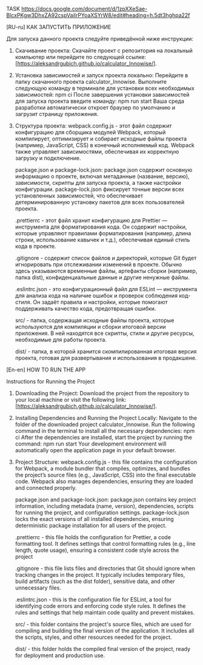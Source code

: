 TASK https://docs.google.com/document/d/1zpXXeSae-BlcxPKgw3DhxZA92cspVailrPYoaXSYrW8/edit#heading=h.5dt3hghpa22f

[RU-ru]
КАК ЗАПУСТИТЬ ПРИЛОЖЕНИЕ

Для запуска данного проекта следуйте приведённой ниже инструкции:

1. Скачивание проекта:
   Скачайте проект с репозитория на локальный компьютер или перейдите по следующей ссылке: [https://aleksandrgubich.github.io/calculator_Innowise/].
2. Установка зависимостей и запуск проекта локально:
   Перейдите в папку скачанного проекта calculator_Innowise.
   Выполните следующую команду в терминале для установки всех необходимых зависимостей: npm ci
   После завершения установки зависимостей для запуска проекта введите команду: npm run start
   Ваша среда разработки автоматически откроет браузер по умолчанию и загрузит страницу приложения.

3. Структура проекта:
   webpack.config.js - этот файл содержит конфигурацию для сборщика модулей Webpack, который компилирует, оптимизирует и собирает исходные файлы проекта (например, JavaScript, CSS) в конечный исполняемый код. Webpack также управляет зависимостями, обеспечивая их корректную загрузку и подключение.

   package.json и package-lock.json:
   package.json содержит основную информацию о проекте, включая метаданные (название, версию), зависимости, скрипты для запуска проекта, а также настройки конфигурации.
   package-lock.json фиксирует точные версии всех установленных зависимостей, что обеспечивает детерминированную установку пакетов для всех пользователей проекта.

   .prettierrc - этот файл хранит конфигурацию для Prettier — инструмента для форматирования кода. Он содержит настройки, которые управляют правилами форматирования (например, длина строки, использование кавычек и т.д.), обеспечивая единый стиль кода в проекте.

   .gitignore - содержит список файлов и директорий, которые Git будет игнорировать при отслеживании изменений в проекте. Обычно здесь указываются временные файлы, артефакты сборки (например, папка dist), конфиденциальные данные и другие ненужные файлы.

   .eslintrc.json - это конфигурационный файл для ESLint — инструмента для анализа кода на наличие ошибок и проверок соблюдения код-стиля. Он задаёт правила и настройки, которые помогают поддерживать качество кода, предотвращая ошибки.

   src/ - папка, содержащая исходные файлы проекта, которые используются для компиляции и сборки итоговой версии приложения. В ней находятся все скрипты, стили и другие ресурсы, необходимые для работы проекта.

   dist/ - папка, в которой хранится скомпилированная итоговая версия проекта, готовая для развертывания и использования в продакшене.

[En-en]
HOW TO RUN THE APP

Instructions for Running the Project

1. Downloading the Project:
   Download the project from the repository to your local machine or visit the following link: [https://aleksandrgubich.github.io/calculator_Innowise/].

2. Installing Dependencies and Running the Project Locally:
   Navigate to the folder of the downloaded project calculator_Innowise.
   Run the following command in the terminal to install all the necessary dependencies: npm ci
   After the dependencies are installed, start the project by running the command: npm run start
   Your development environment will automatically open the application page in your default browser.

3. Project Structure:
   webpack.config.js - this file contains the configuration for Webpack, a module bundler that compiles, optimizes, and bundles the project’s source files (e.g., JavaScript, CSS) into the final executable code. Webpack also manages dependencies, ensuring they are loaded and connected properly.

   package.json and package-lock.json:
   package.json contains key project information, including metadata (name, version), dependencies, scripts for running the project, and configuration settings.
   package-lock.json locks the exact versions of all installed dependencies, ensuring deterministic package installation for all users of the project.

   .prettierrc - this file holds the configuration for Prettier, a code formatting tool. It defines settings that control formatting rules (e.g., line length, quote usage), ensuring a consistent code style across the project

   .gitignore - this file lists files and directories that Git should ignore when tracking changes in the project. It typically includes temporary files, build artifacts (such as the dist folder), sensitive data, and other unnecessary files.

   .eslintrc.json - this is the configuration file for ESLint, a tool for identifying code errors and enforcing code style rules. It defines the rules and settings that help maintain code quality and prevent mistakes.

   src/ - this folder contains the project's source files, which are used for compiling and building the final version of the application. It includes all the scripts, styles, and other resources needed for the project.

   dist/ - this folder holds the compiled final version of the project, ready for deployment and production use.
